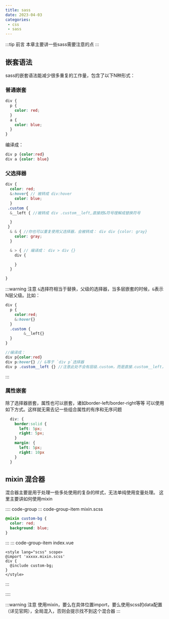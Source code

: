 ```yaml
---
title: sass
date: 2023-04-03
categories:
 - css
 - sass
---
```


:::tip 前言
本章主要讲一些sass需要注意的点
:::

## 嵌套语法

sass的嵌套语法能减少很多重复的工作量，包含了以下N种形式：

### 普通嵌套
```scss
div {
  p {
    color: red;
  }
  a {
    color: blue;
  }
}

```

编译成： 
```css
div p {color:red}
div a {color: blue}
```

### 父选择器

```scss
div {
  color: red;
  &:hover{ // 被转成 div:hover
    color: blue;
  }
 .custom {
  &__left { //被转成 div .custom__left,直接把&符号理解成替换符号

  }
 }
  & & { //你也可以重复使用父选择器，会被转成： div div {color: gray}
    color: gray;
  }

  & > { // 编译成： div > div {} 
    div {

    }
  }

}
```

:::warning 注意
`&`选择符相当于替换，父级的选择器，当多层嵌套的时候，`&`表示N层父级。比如：
```scss
div {
  p {
    color:red;
    &:hover{}
  }
  .custom {
        &__left{}
  }
}

//编译成：
div p{color:red}
div p:hover{} // &等于 `div p`选择器
div p .custom__left {} //注意此处不会有层级.custom，而是直接.custom__left， 因为 &符号相当于`div p .custom`再拼接__left
```
:::

### 属性嵌套

除了选择器嵌套，属性也可以嵌套，诸如border-left/border-right等等
可以使用如下方式。这样就无需去记一些组合属性的有序和无序问题

```scss
  div: {
    border:solid {
      left: 5px;
      right: 5px;
    }
    margin: {
      left: 5px;
      right: 10px
    }
  }
```


## mixin 混合器

混合器主要是用于处理一些多处使用的复杂的样式，无法单纯使用变量处理。
这里主要讲如何使用mixin

:::: code-group
::: code-group-item mixin.scss
```scss
@mixin custom-bg {
  color: red;
  background: blue;
}
```
:::
::: code-group-item index.vue
```vue
<style lang="scss" scope>
@import 'xxxxx.mixin.scss'
div {
  @include custom-bg;
}
</style>
```
:::

::::

:::warning 注意
使用mixin，要么在具体位置import，要么使用scss的data配置（详见官网），全局混入，否则会提示找不到这个混合器
:::